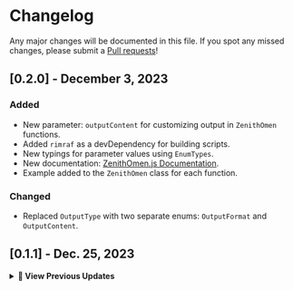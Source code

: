 # Changelog

Any major changes will be documented in this file. If you spot any missed changes, please submit a [Pull requests](https://github.com/Stawa/ZenithOmen.js/pulls)!

## [0.2.0] - December 3, 2023

### Added

- New parameter: `outputContent` for customizing output in `ZenithOmen` functions.
- Added `rimraf` as a devDependency for building scripts.
- New typings for parameter values using `EnumTypes`.
- New documentation: [ZenithOmen.js Documentation](https://stawa.github.io/ZenithOmen.js/).
- Example added to the `ZenithOmen` class for each function.

### Changed

- Replaced `OutputType` with two separate enums: `OutputFormat` and `OutputContent`.

## [0.1.1] - Dec. 25, 2023

<details>
    <summary><span class="emoji">📃</span><b> View Previous Updates</b></summary>

**Note:** ZenithOmen.js is still in its early stages of development, expect some bugs.

### Added Features

- Initial release of ZenithOmen.js

</details>
